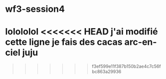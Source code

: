 # wf3-session4
lolololol
<<<<<<< HEAD
j'ai modifié cette ligne
je fais des cacas arc-en-ciel
juju
=======
>>>>>>> f3ef599e11f387b150b2ae4c7c56fbc863a29936
